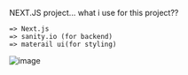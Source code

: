 NEXT.JS project...
what i use for this project??

    => Next.js
    => sanity.io (for backend)
    => materail ui(for styling)


![image](https://user-images.githubusercontent.com/69204772/124622677-27915600-de9d-11eb-813d-b59d5d984794.png)
